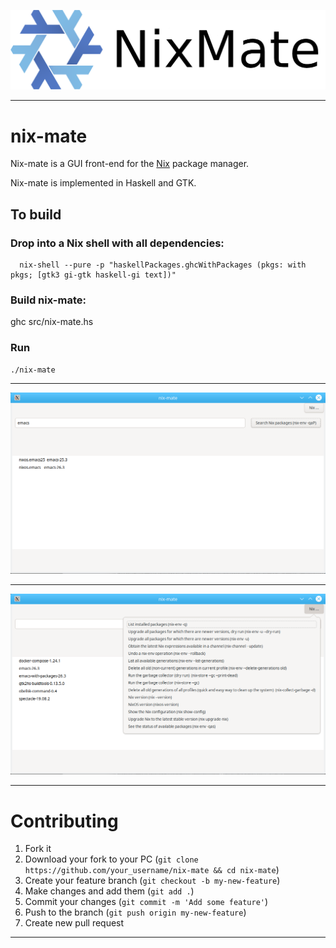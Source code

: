 ![NixMate](/images/nixmate.png)

---

# nix-mate

Nix-mate is a GUI front-end for the [Nix](https://github.com/NixOS/nix) package manager.


Nix-mate is implemented in Haskell and GTK.

## To build

### Drop into a Nix shell with all dependencies:
```
  nix-shell --pure -p "haskellPackages.ghcWithPackages (pkgs: with pkgs; [gtk3 gi-gtk haskell-gi text])"
```

### Build nix-mate:
ghc src/nix-mate.hs

### Run
```
./nix-mate
```

---

![NixMate](/images/screenshot1.png)

---

![NixMate](/images/screenshot2.png)



---

# Contributing

1. Fork it
2. Download your fork to your PC (`git clone https://github.com/your_username/nix-mate && cd nix-mate`)
3. Create your feature branch (`git checkout -b my-new-feature`)
4. Make changes and add them (`git add .`)
5. Commit your changes (`git commit -m 'Add some feature'`)
6. Push to the branch (`git push origin my-new-feature`)
7. Create new pull request

---
